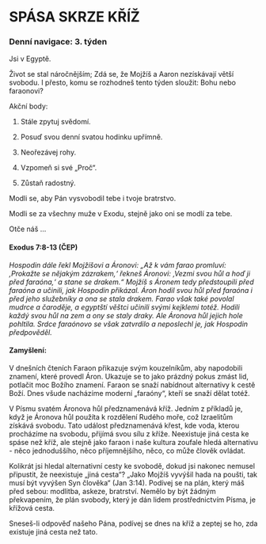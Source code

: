 # SPÁSA SKRZE KŘÍŽ

### Denní navigace: 3. týden

Jsi v Egyptě.

Život se stal náročnějším; Zdá se, že Mojžíš a Aaron nezískávají větší svobodu. I přesto, komu se rozhodneš tento týden sloužit: Bohu nebo faraonovi?

Akční body:
1. Stále zpytuj svědomí.

2. Posuď svou denní svatou hodinku upřímně.

3. Neořezávej rohy.

4. Vzpomeň si své „Proč“.


5. Zůstaň radostný.

Modli se, aby Pán vysvobodil tebe i tvoje bratrstvo.

Modli se za všechny muže v Exodu, stejně jako oni se modlí za tebe.

Otče náš …


#### Exodus 7:8-13 (ČEP)
*Hospodin dále řekl Mojžíšovi a Áronovi: „Až k vám farao promluví: ‚Prokažte se nějakým zázrakem,‘ řekneš Áronovi: ‚Vezmi svou hůl a hoď ji před faraóna,‘ a stane se drakem.“ Mojžíš s Áronem tedy předstoupili před faraóna a učinili, jak Hospodin přikázal. Áron hodil svou hůl před faraóna i před jeho služebníky a ona se stala drakem. Farao však také povolal mudrce a čaroděje, a egyptští věštci učinili svými kejklemi totéž. Hodili každý svou hůl na zem a ony se staly draky. Ale Áronova hůl jejich hole pohltila. Srdce faraónovo se však zatvrdilo a neposlechl je, jak Hospodin předpověděl.*

#### Zamyšlení:
V dnešních čteních Faraon přikazuje svým kouzelníkům, aby napodobili znamení, které provedl Áron. Ukazuje se to jako prázdný pokus zmást lid, potlačit moc Božího znamení. Faraon se snaží nabídnout alternativy k cestě Boží. Dnes všude nacházíme moderní „faraóny“, kteří se snaží dělat totéž.

V Písmu svatém Áronova hůl předznamenává kříž. Jedním z příkladů je, když je Áronova hůl použíta k rozdělení Rudého moře, což Izraelitům získává svobodu. Tato událost předznamenává křest, kde voda, kterou procházíme na svobodu, přijímá svou sílu z kříže. Neexistuje jiná cesta ke spáse než kříž, ale stejně jako faraon i naše kultura zoufale hledá alternativu - něco jednoduššího, něco příjemnějšího, něco, co může člověk ovládat.

Kolikrát jsi hledal alternativní cesty ke svobodě, dokud jsi nakonec nemusel připustit, že neexistuje „jiná cesta“? „Jako Mojžíš vyvýšil hada na poušti, tak musí být vyvýšen Syn člověka“ (Jan 3:14). Podívej se na plán, který máš před sebou: modlitba, askeze, bratrství. Nemělo by být žádným překvapením, že plán svobody, který je dán lidem prostřednictvím Písma, je křížová cesta.

Sneseš-li odpověď našeho Pána, podívej se dnes na kříž a zeptej se ho, zda existuje jiná cesta než tato.
